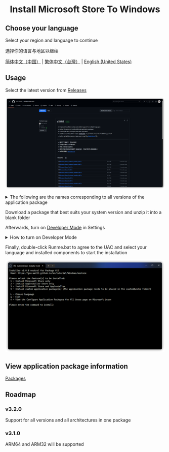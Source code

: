 <h1 align="center">Install Microsoft Store To Windows</h1>

## Choose your language

Select your region and language to continue

选择你的语言与地区以继续

[简体中文（中国）](https://goo-aw233.github.io/zh-CN/tutorial/Windows/msstore) | [繁体中文（台灣）](https://github.com/Goo-aw233/Add-Microsoft-Store) | [English (United States)](https://github.com/Goo-aw233/Add-Microsoft-Store)

## Usage

Select the latest version from [Releases](https://github.com/Goo-aw233/Add-Microsoft-Store/releases)

![Releases](Assets/Releases.png)

<details>

<summary>The following are the names corresponding to all versions of the application package</summary>

x64:

Microsoft_Store_1_x64

> For Windows 10 Version 1709 x64 and higher, recommended for Windows 10 Version 1709 x64 - Windows 10 Version 1909 x64

Microsoft_Store_1_without_Installer_x64

> For Windows 10 Version 1709 x64 and higher, recommended for Windows 10 Version 1709 x64 - Windows 10 Version 1909 x64, AppInstaller not included

Microsoft_Store_2_x64

> For Windows 10 Version 2004 x64 and higher, recommended for Windows 10 Version 2004 x64 - Windows 10 Version 22H2 x64

Microsoft_Store_2_without_Installer_x64

> For Windows 10 Version 2004 x64 and higher, recommended for Windows 10 Version 2004 x64 - Windows 10 Version 22H2 x64, AppInstaller not included

Microsoft_Store_3_x64

> For Windows 11 Version 21H2 x64 and higher

Microsoft_Store_3_without_Installer_x64

> For Windows 11 Version 21H2 x64 and higher, AppInstaller not included

-----

x86:

Microsoft_Store_1_x86

> For Windows 10 Version 1709 x86 and higher, recommended for Windows 10 Version 1709 x86 - Windows 10 Version 1909 x86

Microsoft_Store_1_without_Installer_x86

> For Windows 10 Version 1709 x86 and higher, recommended for Windows 10 Version 1709 x86 - Windows 10 Version 1909 x86, AppInstaller not included

Microsoft_Store_2_x86

> For Windows 10 Version 2004 x86 and higher, recommended for Windows 10 Version 2004 x86 - Windows 10 Version 22H2 x86

Microsoft_Store_2_without_Installer_x86

> For Windows 10 Version 2004 x86 and higher, recommended for Windows 10 Version 2004 x86 - Windows 10 Version 22H2 x86, AppInstaller not included

</details>

Download a package that best suits your system version and unzip it into a blank folder

Afterwards, turn on [Developer Mode](ms-settings:developers) in Settings

<details>

<summary>How to turn on Developer Mode</summary>

For Windows 10: Settings > Update & Security > For developers

![Windows 10](Assets/DeveloperModeWIN10.png)

For Windows 11: Settings > System > For developers (or Settings > Privacy & security > For developers)

![Windows 11](Assets/DeveloperModeWIN11.png)

</details>

Finally, double-click Runme.bat to agree to the UAC and select your language and installed components to start the installation

![Runme](Assets/Runme.png)

## View application package information
[Packages](Packages.txt)

## Roadmap

### v3.2.0

Support for all versions and all architectures in one package

### v3.1.0

ARM64 and ARM32 will be supported